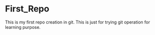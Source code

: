 First_Repo
==========

This is my first repo creation in git. This is just for trying git operation for learning purpose.
